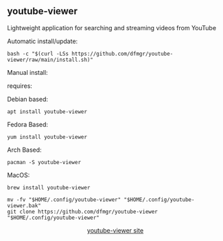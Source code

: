 ## youtube-viewer  
  
Lightweight application for searching and streaming videos from YouTube  
  
Automatic install/update:

```shell
bash -c "$(curl -LSs https://github.com/dfmgr/youtube-viewer/raw/main/install.sh)"
```

Manual install:
  
requires:

Debian based:

```shell
apt install youtube-viewer
```  

Fedora Based:

```shell
yum install youtube-viewer
```  

Arch Based:

```shell
pacman -S youtube-viewer
```  

MacOS:  

```shell
brew install youtube-viewer
```
  
```shell
mv -fv "$HOME/.config/youtube-viewer" "$HOME/.config/youtube-viewer.bak"
git clone https://github.com/dfmgr/youtube-viewer "$HOME/.config/youtube-viewer"
```
  
<p align=center>
  <a href="https://github.com/trizen/youtube-viewer" target="_blank" rel="noopener noreferrer">youtube-viewer site</a>
</p>  
